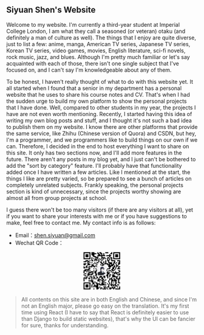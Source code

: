 ## Siyuan Shen's Website

Welcome to my website. I'm currently a third-year student at Imperial College London, I am what they call a seasoned (or veteran) otaku (and definitely a man of culture as well). The things that I enjoy are quite diverse, just to list a few: anime, manga, American TV series, Japanese TV series, Korean TV series, video games, movies, English literature, sci-fi novels, rock music, jazz, and blues. Although I'm pretty much familiar or let's say acquainted with each of those, there isn't one single subject that I've focused on, and I can't say I'm knowledgeable about any of them.

To be honest, I haven't really thought of what to do with this website yet. It all started when I found that a senior in my department has a personal website that he uses to share his course notes and CV. That's when I had the sudden urge to build my own platform to show the personal projects that I have done. Well, compared to other students in my year, the projects I have are not even worth mentioning. Recently, I started having this idea of writing my own blog posts and stuff, and I thought it's not such a bad idea to publish them on my website. I know there are other platforms that provide the same service, like Zhihu (Chinese version of Quora) and CSDN, but hey, I'm a programmer, and we programmers like to build things on our own if we can. Therefore, I decided in the end to host everything I want to share on this site. It only has two sections now, and I'll add more features in the future. There aren't any posts in my blog yet, and I just can't be bothered to add the "sort by category" feature. I'll probably have that functionality added once I have written a few articles. Like I mentioned at the start, the things I like are pretty varied, so be prepared to see a bunch of articles on completely unrelated subjects. Frankly speaking, the personal projects section is kind of unnecessary, since the projects worthy showing are almost all from group projects at school.

I guess there won't be too many visitors (if there are any visitors at all), yet if you want to share your interests with me or if you have suggestions to make, feel free to contact me. My contact info is as follows:

- Email：[shen.siyuan@gmail.com](mailto:shen.siyuan@gmail.com)
- Wechat QR Code：
<p align="center">
  <img src="../contents/wechat.jpg" alt="Wechat QR Code" style="width:100px;height:100px;"/>
</p>

> All contents on this site are in both English and Chinese, and since I'm not an English major, please go easy on the translation.
> It's my first time using React (I have to say that React is definitely easier to use than Django to build static websites), that's why the UI can be fancier for sure, thanks for understanding.